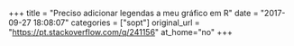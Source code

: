 +++
title = "Preciso adicionar legendas a meu gráfico em R"
date = "2017-09-27 18:08:07"
categories = ["sopt"]
original_url = "https://pt.stackoverflow.com/q/241156"
at_home="no"
+++

